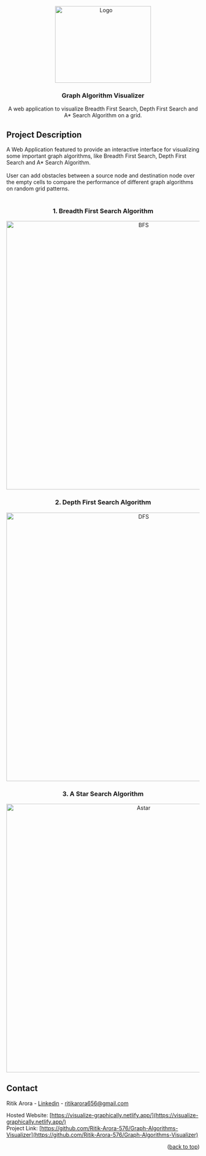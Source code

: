 <div id="top"></div>

<!-- PROJECT LOGO -->
<br />
<div align="center">
  <a href="https://github.com/othneildrew/Best-README-Template">
    <img src="https://simplesnippets.tech/wp-content/uploads/2021/10/graph-ds-structure-example.jpg" alt="Logo" width="250" height="200">
  </a>

  <h3 align="center">Graph Algorithm Visualizer</h3>

  <p align="center">
    A web application to visualize Breadth First Search, Depth First Search and A* Search Algorithm on a grid.
  </p>
</div>

<!-- ABOUT THE PROJECT -->
## Project Description
A Web Application featured to provide an interactive interface for visualizing some important graph algorithms, like Breadth First Search, Depth First Search and A* Search Algorithm.
<br>
<br>
User can add obstacles between a source node and destination node over the empty cells to compare the performance of different graph algorithms on random grid patterns.
<br>
<br>

<h3 align="center">1. Breadth First Search Algorithm</h3>
<p align="center">
<img src="https://user-images.githubusercontent.com/68052449/216096276-07a62813-88f2-4333-ac66-c14cb5ef5d21.png" alt="BFS" width="700px">
</div>

<h3 align="center">2. Depth First Search Algorithm</h3>
<p align="center">
<img src="https://user-images.githubusercontent.com/68052449/216097583-33761faf-d6ad-4221-9da8-d678c845da0f.png" alt="DFS" width="700px">
</div>

<h3 align="center">3. A Star Search Algorithm</h3>
<p align="center">
<img src="https://user-images.githubusercontent.com/57593654/146691171-6c8142d9-21f3-497d-af68-995b16f84d0d.jpg" alt="Astar" width="700px">
</div>

<!-- CONTACT -->
## Contact

Ritik Arora - [Linkedin](https://www.linkedin.com/in/ritik-arora-49b312197/) - ritikarora656@gmail.com

Hosted Website: [https://visualize-graphically.netlify.app/](https://visualize-graphically.netlify.app/)
<br>
Project Link: [https://github.com/Ritik-Arora-576/Graph-Algorithms-Visualizer](https://github.com/Ritik-Arora-576/Graph-Algorithms-Visualizer)

<p align="right">(<a href="#top">back to top</a>)</p>
